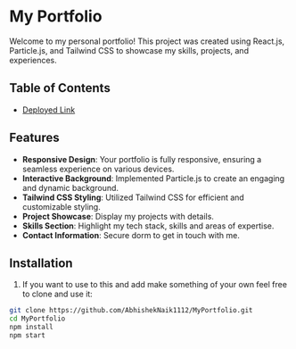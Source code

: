 # My Portfolio

Welcome to my personal portfolio! This project was created using React.js, Particle.js, and Tailwind CSS to showcase my skills, projects, and experiences.

## Table of Contents

- [Deployed Link](https://abhishekkk-portfolio.netlify.app/)

## Features

- **Responsive Design**: Your portfolio is fully responsive, ensuring a seamless experience on various devices.
- **Interactive Background**: Implemented Particle.js to create an engaging and dynamic background.
- **Tailwind CSS Styling**: Utilized Tailwind CSS for efficient and customizable styling.
- **Project Showcase**: Display my projects with details.
- **Skills Section**: Highlight my tech stack, skills and areas of expertise.
- **Contact Information**: Secure dorm to get in touch with me.

## Installation

1. If you want to use to this and add make something of your own feel free to clone and use it:

```bash
git clone https://github.com/AbhishekNaik1112/MyPortfolio.git
cd MyPortfolio
npm install
npm start
```

